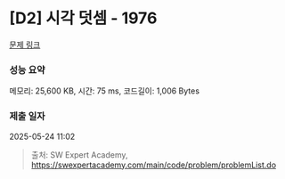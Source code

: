 # [D2] 시각 덧셈 - 1976 

[문제 링크](https://swexpertacademy.com/main/code/problem/problemDetail.do?contestProbId=AV5PttaaAZIDFAUq) 

### 성능 요약

메모리: 25,600 KB, 시간: 75 ms, 코드길이: 1,006 Bytes

### 제출 일자

2025-05-24 11:02



> 출처: SW Expert Academy, https://swexpertacademy.com/main/code/problem/problemList.do